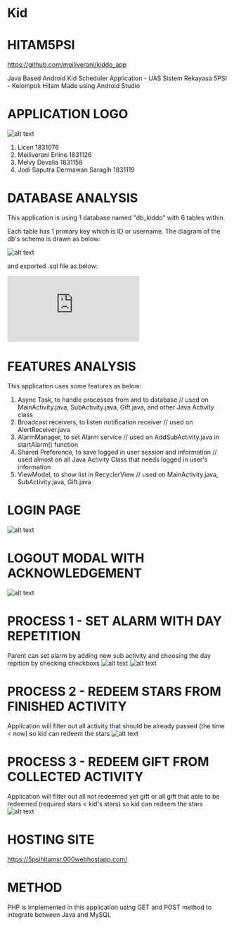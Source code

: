 # Kid

# HITAM5PSI
https://github.com/meiliverani/kiddo_app

Java Based Android Kid Scheduler Application - UAS Sistem Rekayasa 5PSI - Kelompok Hitam
Made using Android Studio

# APPLICATION LOGO
![alt text](https://5psihitamsr.000webhostapp.com/logo.png)

1. Licen 1831076
2. Meiliverani Erline 1831126
3. Melvy Devalia 1831158
4. Jodi Saputra Dermawan Saragih 1831119

# DATABASE ANALYSIS
This application is using 1 database named "db_kiddo" with 6 tables within.

Each table has 1 primary key which is ID or username. 
The diagram of the db's schema is drawn as below:

![alt text](https://5psihitamsr.000webhostapp.com/db-schema.png)

and exported .sql file as below:

![alt text](https://5psihitamsr.000webhostapp.com/db_kiddo.sql)


# FEATURES ANALYSIS
This application uses some features as below:
1. Async Task, to handle processes from and to database // used on MainActivity.java, SubActivity.java, Gift.java, and other Java Activity class
2. Broadcast receivers, to listen notification receiver // used on AlertReceiver.java
3. AlarmManager, to set Alarm service // used on AddSubActivity.java in startAlarm() function
4. Shared Preference, to save logged in user session and information // used almost on all Java Activity Class that needs logged in user's information
5. ViewModel, to show list in RecyclerView // used on MainActivity.java, SubActivity.java, Gift.java

# LOGIN PAGE
![alt text](https://5psihitamsr.000webhostapp.com/login.png)

# LOGOUT MODAL WITH ACKNOWLEDGEMENT
![alt text](https://5psihitamsr.000webhostapp.com/logout.png)

# PROCESS 1 - SET ALARM WITH DAY REPETITION
Parent can set alarm by adding new sub activity and choosing the day repition by checking checkboxs
![alt text](https://5psihitamsr.000webhostapp.com/set-alarm.png)
![alt text](https://5psihitamsr.000webhostapp.com/alarm.png)

# PROCESS 2 - REDEEM STARS FROM FINISHED ACTIVITY
Application will filter out all activity that should be already passed (the time < now) so kid can redeem the stars
![alt text](https://5psihitamsr.000webhostapp.com/redeem-stars.png)

# PROCESS 3 - REDEEM GIFT FROM COLLECTED ACTIVITY
Application will filter out all not redeemed yet gift or all gift that able to be redeemed (required stars < kid's stars) so kid can redeem the stars
![alt text](https://5psihitamsr.000webhostapp.com/redeem-gift.png)

# HOSTING SITE
https://5psihitamsr.000webhostapp.com/

# METHOD
PHP is implemented in this application using GET and POST method to integrate between Java and MySQL


